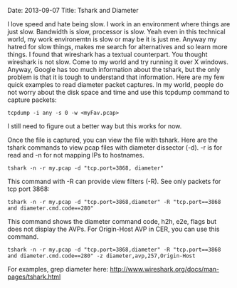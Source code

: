Date: 2013-09-07
Title: Tshark and Diameter

I love speed and hate being slow. I work in an environment where things are
just slow. Bandwidth is slow, processor is slow. Yeah even in this technical
world, my work environemtn is slow or may be it is just me. Anyway my hatred
for slow things, makes me search for alternatives and so learn more things. I
found that wireshark has a textual counterpart. You thought wireshark is not
slow. Come to my world and try running it over X windows. Anyway, Google has
too much information about the tshark, but the only problem is that it is tough
to understand that information. Here are my few quick examples to read diameter
packet captures. In my world, people do not worry about the disk space and time
and use this tcpdump command to capture packets:

	tcpdump -i any -s 0 -w <myFav.pcap>


I still need to figure out a better way but this works for now.

Once the file is captured, you can view the file with tshark. Here are the
tshark commands to view pcap files with diameter dissector (-d). -r is for read
and -n for not mapping IPs to hostnames.

	tshark -n -r my.pcap -d "tcp.port=3868, diameter"

This command with -R can provide view filters (-R). See only packets for tcp
port 3868:

	tshark -n -r my.pcap -d "tcp.port=3868,diameter" -R "tcp.port==3868 and diameter.cmd.code==280"

This command shows the diameter command code, h2h, e2e, flags but does not
display the AVPs. For Origin-Host AVP in CER, you can use this command. 

	tshark -n -r my.pcap -d "tcp.port=3868,diameter" -R "tcp.port==3868 and diameter.cmd.code==280" -z diameter,avp,257,Origin-Host

For examples, grep diameter here:
http://www.wireshark.org/docs/man-pages/tshark.html

